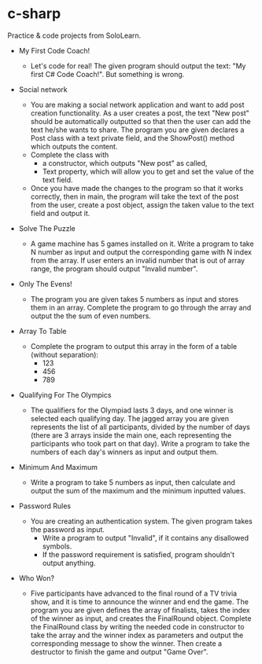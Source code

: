# c-sharp
Practice &amp; code projects from SoloLearn.

* My First Code Coach!
  * Let's code for real! The given program should output the text: "My first C# Code Coach!". But something is wrong.

* Social network
  * You are making a social network application and want to add post creation functionality. As a user creates a post, the text "New post" should be automatically outputted so that then the user can add the text he/she wants to share. The program you are given declares a Post class with a text private field, and the ShowPost() method which outputs the content.
  * Complete the class with
    * a constructor, which outputs "New post" as called,
    * Text property, which will allow you to get and set the value of the text field.
  * Once you have made the changes to the program so that it works correctly, then in main, the program will take the text of the post from the user, create a post object, assign the taken value to the text field and output it.

* Solve The Puzzle
  * A game machine has 5 games installed on it. Write a program to take N number as input and output the corresponding game with N index from the array. If user enters an invalid number that is out of array range, the program should output "Invalid number".

* Only The Evens!
  * The program you are given takes 5 numbers as input and stores them in an array. Complete the program to go through the array and output the the sum of even numbers.

* Array To Table
  * Complete the program to output this array in the form of a table (without separation):
    * 123
    * 456
    * 789

* Qualifying For The Olympics
  * The qualifiers for the Olympiad lasts 3 days, and one winner is selected each qualifying day. The jagged array you are given represents the list of all participants, divided by the number of days (there are 3 arrays inside the main one, each representing the participants who took part on that day). Write a program to take the numbers of each day's winners as input and output them.

* Minimum And Maximum
  * Write a program to take 5 numbers as input, then calculate and output the sum of the maximum and the minimum inputted values.

* Password Rules
  * You are creating an authentication system. The given program takes the password as input.
    * Write a program to output "Invalid", if  it contains any disallowed symbols.
    * If the password requirement is satisfied, program shouldn't output anything.

* Who Won?
  * Five participants have advanced to the final round of a TV trivia show, and it is time to announce the winner and end the game. The program you are given defines the array of finalists, takes the index of the winner as input, and creates the FinalRound object. Complete the FinalRound class by writing the needed code in constructor to take the array and the winner index as parameters and output the corresponding message to show the winner. Then create a destructor to finish the game and output "Game Over".

